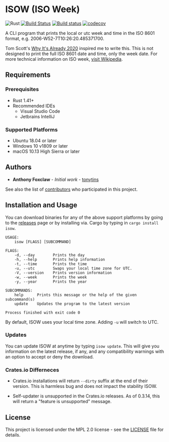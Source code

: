 # ISOW (ISO Week)

![Rust](https://github.com/tonytins/isow/workflows/Rust/badge.svg) [![Build Status](https://travis-ci.org/tonytins/isow.svg?branch=master)](https://travis-ci.org/tonytins/isow) [![Build status](https://ci.appveyor.com/api/projects/status/ffru6ik26j2b87ko?svg=true)](https://ci.appveyor.com/project/tonytins/isow) [![codecov](https://codecov.io/gh/tonytins/isow/branch/master/graph/badge.svg)](https://codecov.io/gh/tonytins/isow)

A CLI program that prints the local or utc week and time in the ISO 8601 format, e.g. 2006-W52-7T10:26:20.485371700.

Tom Scott's [Why It's Already 2020](https://www.youtube.com/watch?v=D3jxx8Yyw1c) inspired me to write this. This is not designed to print the full ISO 8601 date and time, only the week date. For more technical information on ISO week, [visit Wikipedia](https://en.wikipedia.org/wiki/ISO_week_date).

## Requirements

### Prerequisites

- Rust 1.41+
- Recommended IDEs
  - Visual Studio Code
  - Jetbrains IntelliJ

### Supported Platforms

- Ubuntu 18.04 or later
- Windows 10 v1809 or later
- macOS 10.13 High Sierra or later

## Authors

- **Anthony Foxclaw** - _Initial work_ - [tonytins](https://github.com/tonytins)

See also the list of [contributors](https://github.com/tonytins/isow/contributors) who participated in this project.

## Installation and Usage

You can download binaries for any of the above support platforms by going to the [releases](https://github.com/tonytins/isow/releases) page or by installing via. Cargo by typing in ``cargo install isow``.

```
USAGE:
    isow [FLAGS] [SUBCOMMAND]

FLAGS:
    -d, --day        Prints the day
    -h, --help       Prints help information
    -t, --time       Prints the time
    -u, --utc        Swaps your local time zone for UTC.
    -V, --version    Prints version information
    -w, --week       Prints the week
    -y, --year       Prints the year

SUBCOMMANDS:
    help      Prints this message or the help of the given subcommand(s)
    update    Updates the program to the latest version

Process finished with exit code 0
```

By default, ISOW uses your local time zone. Adding ``-u`` will switch to UTC.

### Updates

You can update ISOW at anytime by typing ``isow update``. This will give you information on the latest release, if any, and any compatibility warnings with an option to accept or deny the download.

### Crates.io Differneces

- Crates.io installations will return ``--dirty`` suffix at the end of their version. This is harmless bug and does not impact the stability ISOW.

- Self-updater is unsupported in the Crates.io releases. As of 0.3.14, this will return a "feature is unsupported" message.

## License

This project is licensed under the MPL 2.0 license - see the [LICENSE](LICENSE) file for details.
